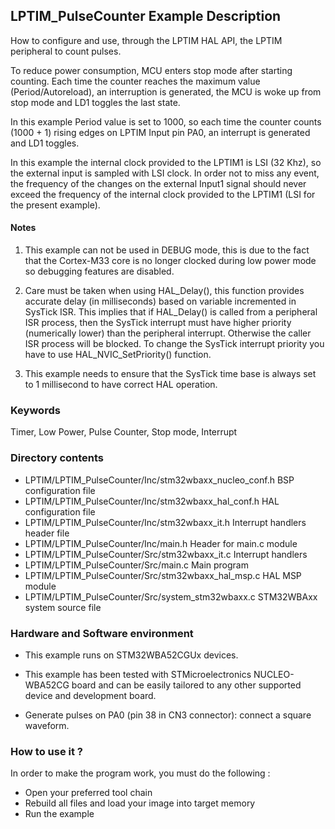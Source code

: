 ## <b>LPTIM_PulseCounter Example Description</b>

How to configure and use, through the LPTIM HAL API, the LPTIM peripheral 
to count pulses.

To reduce power consumption, MCU enters stop mode after starting counting. Each
time the counter reaches the maximum value (Period/Autoreload), an interruption
is generated, the MCU is woke up from stop mode and LD1 toggles the last state.
  
In this example Period value is set to 1000, so each time the counter counts
(1000 + 1) rising edges on LPTIM Input pin PA0, an interrupt is generated and LD1
toggles.

In this example the internal clock provided to the LPTIM1 is LSI (32 Khz),
so the external input is sampled with LSI clock. In order not to miss any event,
the frequency of the changes on the external Input1 signal should never exceed the
frequency of the internal clock provided to the LPTIM1 (LSI for the
present example).

#### <b>Notes</b>

 1. This example can not be used in DEBUG mode, this is due to the fact
    that the Cortex-M33 core is no longer clocked during low power mode
    so debugging features are disabled.

 2. Care must be taken when using HAL_Delay(), this function provides accurate
    delay (in milliseconds) based on variable incremented in SysTick ISR. This
    implies that if HAL_Delay() is called from a peripheral ISR process, then 
    the SysTick interrupt must have higher priority (numerically lower)
    than the peripheral interrupt. Otherwise the caller ISR process will be blocked.
    To change the SysTick interrupt priority you have to use HAL_NVIC_SetPriority() function.
      
 3. This example needs to ensure that the SysTick time base is always set to 1 millisecond
    to have correct HAL operation.


### <b>Keywords</b>

Timer, Low Power, Pulse Counter, Stop mode, Interrupt

### <b>Directory contents</b>

  - LPTIM/LPTIM_PulseCounter/Inc/stm32wbaxx_nucleo_conf.h BSP configuration file
  - LPTIM/LPTIM_PulseCounter/Inc/stm32wbaxx_hal_conf.h    HAL configuration file
  - LPTIM/LPTIM_PulseCounter/Inc/stm32wbaxx_it.h          Interrupt handlers header file
  - LPTIM/LPTIM_PulseCounter/Inc/main.h                   Header for main.c module  
  - LPTIM/LPTIM_PulseCounter/Src/stm32wbaxx_it.c          Interrupt handlers
  - LPTIM/LPTIM_PulseCounter/Src/main.c                   Main program
  - LPTIM/LPTIM_PulseCounter/Src/stm32wbaxx_hal_msp.c     HAL MSP module
  - LPTIM/LPTIM_PulseCounter/Src/system_stm32wbaxx.c      STM32WBAxx system source file


### <b>Hardware and Software environment</b>

  - This example runs on STM32WBA52CGUx devices.
    
  - This example has been tested with STMicroelectronics NUCLEO-WBA52CG
    board and can be easily tailored to any other supported device
    and development board.

  - Generate pulses on PA0 (pin 38 in CN3 connector): connect a square waveform.

### <b>How to use it ?</b>

In order to make the program work, you must do the following :

 - Open your preferred tool chain 
 - Rebuild all files and load your image into target memory
 - Run the example


